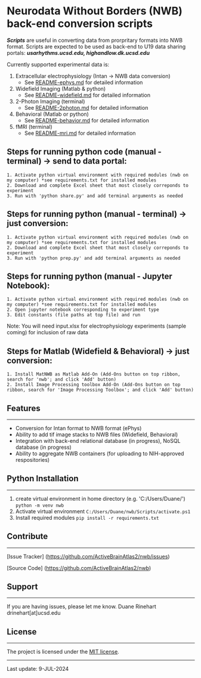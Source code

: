 # **Neurodata Without Borders (NWB) back-end conversion scripts**

***Scripts*** are useful in converting data from prorpritary formats into NWB format.  Scripts are expected to be used as back-end to U19 data sharing portals: ***usarhythms.ucsd.edu, highandlow.dk.ucsd.edu***

Currently supported experimental data is:
1. Extracellular electrophysiology (Intan -> NWB data conversion)
    + See [README-ephys.md](README-ephys.md) for detailed information
2. Widefield Imaging (Matlab & python)
    + See [README-widefield.md](README-widefield.md) for detailed information
3. 2-Photon Imaging (terminal)
   + See [README-2photon.md](README-2photon.md) for detailed information
4. Behavioral (Matlab or python)
    + See [README-behavior.md](README-behavior.md) for detailed information
5. fMRI (terminal)
   + See [README-mri.md](README-mri.md) for detailed information

## Steps for running python code (manual - terminal) -> send to data portal:

    1. Activate python virtual environment with required modules (nwb on my computer) *see requirements.txt for installed modules
    2. Download and complete Excel sheet that most closely correponds to experiment
    3. Run with 'python share.py' and add terminal arguments as needed

## Steps for running python (manual - terminal) -> just conversion:

    1. Activate python virtual environment with required modules (nwb on my computer) *see requirements.txt for installed modules
    2. Download and complete Excel sheet that most closely correponds to experiment
    3. Run with 'python prep.py' and add terminal arguments as needed

## Steps for running python (manual - Jupyter Notebook):

    1. Activate python virtual environment with required modules (nwb on my computer) *see requirements.txt for installed modules
    2. Open jupyter notebook corresponding to experiment type
    3. Edit constants (file paths at top file) and run

Note: You will need input.xlsx for electrophysiology experiments (sample coming) for inclusion of raw data

## Steps for Matlab (Widefield & Behavioral) -> just conversion:

    1. Install MatNWB as Matlab Add-On (Add-Ons button on top ribbon, search for 'nwb'; and click 'Add' button)
    2. Install Image Processing toolbox Add-On (Add-Ons button on top ribbon, search for 'Image Processing Toolbox'; and click 'Add' button)

## Features

---

- Conversion for Intan format to NWB format (ePhys)
- Ability to add tif image stacks to NWB files (Widefield, Behavioral)
- Integration with back-end relational database (in progress), NoSQL database (in progress)
- Ability to aggregate NWB containers (for uploading to NIH-approved respositories)

## Python Installation

---

1. create virtual environment in home directory (e.g. 'C:/Users/Duane/')
`python -m venv nwb`
2. Activate virtual environment
`C:/Users/Duane/nwb/Scripts/activate.ps1`
3. Install required modules
`pip install -r requirements.txt`

## Contribute

---

[Issue Tracker] (https://github.com/ActiveBrainAtlas2/nwb/issues)

[Source Code] (https://github.com/ActiveBrainAtlas2/nwb)

## Support

---

If you are having issues, please let me know.
Duane Rinehart
drinehart[at]ucsd.edu

## License

---
The project is licensed under the [MIT license](https://mit-license.org/).

---
Last update: 9-JUL-2024

